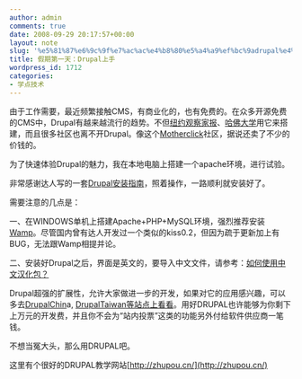 ```yaml
---
author: admin
comments: true
date: 2008-09-29 20:17:57+00:00
layout: note
slug: '%e5%81%87%e6%9c%9f%e7%ac%ac%e4%b8%80%e5%a4%a9%ef%bc%9adrupal%e4%b8%8a%e6%89%8b'
title: 假期第一天：Drupal上手
wordpress_id: 1712
categories:
- 学点技术
---
```


由于工作需要，最近频繁接触CMS，有商业化的，也有免费的。在众多开源免费的CMS中，Drupal有越来越流行的趋势。不但[纽约观察家报](http://www.observer.com/)、[哈佛大学](http://harvardscience.harvard.edu/)用它来搭建，而且很多社区也离不开Drupal。像这个[Motherclick](http://www.mothersclick.com/)社区，据说还卖了不少的价钱的。

为了快速体验Drupal的魅力，我在本地电脑上搭建一个apache环境，进行试验。

非常感谢达人写的一套[Drupal安装指南](http://drupalchina.org/node/5170)，照着操作，一路顺利就安装好了。

需要注意的几点是：

一、在WINDOWS单机上搭建Apache+PHP+MySQL环境，强烈推荐安装[Wamp](http://www.wampserver.com/en/download)。尽管国内曾有达人开发过一个类似的kiss0.2，但因为疏于更新加上有BUG，无法跟Wamp相提并论。

二、安装好Drupal之后，界面是英文的，要导入中文文件，请参考：[如何使用中文汉化包？](http://drupalchina.org/node/4212)

Drupal超强的扩展性，允许大家做进一步的开发，如果对它的应用感兴趣，可以多去[DrupalChin](http://drupalchina.org/)a, [DrupalTaiwan等站点上看看](http://drupaltaiwan.org/)。用好DRUPAL也许能够为你剩下上万元的开发费，并且你不会为“站内投票”这类的功能另外付给软件供应商一笔钱。

不想当冤大头，那么用DRUPAL吧。

这里有个很好的DRUPAL教学网站[http://zhupou.cn/](http://zhupou.cn/)

